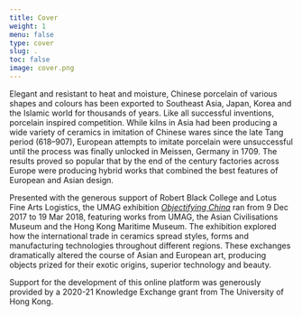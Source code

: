 ```yaml
---
title: Cover
weight: 1
menu: false
type: cover
slug: .
toc: false
image: cover.png
---
```


Elegant and resistant to heat and moisture, Chinese porcelain of various shapes and colours has been exported to Southeast Asia, Japan, Korea and the Islamic world for thousands of years. Like all successful inventions, porcelain inspired competition. While kilns in Asia had been producing a wide variety of ceramics in imitation of Chinese wares since the late Tang period (618–907), European attempts to imitate porcelain were unsuccessful until the process was finally unlocked in Meissen, Germany in 1709. The results proved so popular that by the end of the century factories across Europe were producing hybrid works that combined the best features of European and Asian design.

Presented with the generous support of Robert Black College and Lotus Fine Arts Logistics, the UMAG exhibition [*Objectifying China*](https://www.umag.hku.hk/en/exhibition_detail.php?id=9640145) ran from 9 Dec 2017 to 19 Mar 2018, featuring works from UMAG, the Asian Civilisations Museum and the Hong Kong Maritime Museum. The exhibition explored how the international trade in ceramics spread styles, forms and manufacturing technologies throughout different regions. These exchanges dramatically altered the course of Asian and European art, producing objects prized for their exotic origins, superior technology and beauty.

Support for the development of this online platform was generously provided by a 2020-21 Knowledge Exchange grant from The University of Hong Kong.
